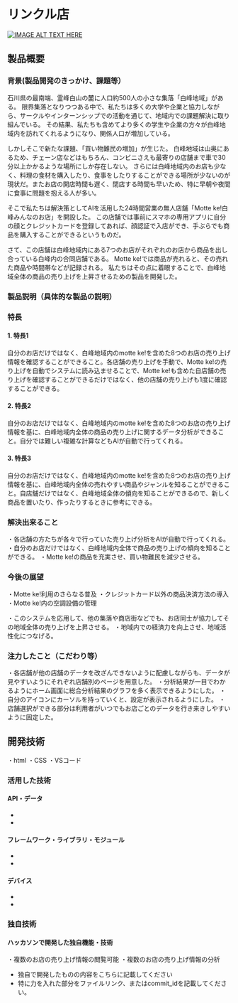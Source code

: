# リンクル店

[![IMAGE ALT TEXT HERE](https://jphacks.com/wp-content/uploads/2024/07/JPHACKS2024_ogp.jpg)](https://www.youtube.com/watch?v=DZXUkEj-CSI)

## 製品概要
### 背景(製品開発のきっかけ、課題等）

石川県の最南端、霊峰白山の麓に人口約500人の小さな集落「白峰地域」がある。
限界集落となりつつある中で、私たちは多くの大学や企業と協力しながら、サークルやインターンシップでの活動を通じて、地域内での課題解決に取り組んでいる。
その結果、私たちも含めてより多くの学生や企業の方々が白峰地域内を訪れてくれるようになり、関係人口が増加している。

しかしそこで新たな課題、「買い物難民の増加」が生じた。
白峰地域は山奥にあるため、チェーン店などはもちろん、コンビニさえも最寄りの店舗まで車で30分以上かかるような場所にしか存在しない。
さらには白峰地域内のお店も少なく、料理の食材を購入したり、食事をしたりすることができる場所が少ないのが現状だ。またお店の開店時間も遅く、閉店する時間も早いため、特に早朝や夜間に食事に問題を抱える人が多い。

そこで私たちは解決策としてAIを活用した24時間営業の無人店舗「Motte ke!白峰みんなのお店」を開設した。
この店舗では事前にスマホの専用アプリに自分の顔とクレジットカードを登録してあれば、顔認証で入店ができ、手ぶらでも商品を購入することができるというものだ。

さて、この店舗は白峰地域内にある7つのお店がそれぞれのお店から商品を出し合っている白峰内の合同店舗である。
Motte ke!では商品が売れると、その売れた商品や時間帯などが記録される。
私たちはその点に着眼することで、白峰地域全体の商品の売り上げを上昇させるための製品を開発した。

### 製品説明（具体的な製品の説明）
### 特長
#### 1. 特長1
自分のお店だけではなく、白峰地域内のmotte ke!を含めた8つのお店の売り上げ情報を確認することができること。各店舗の売り上げを手動で、Motte ke!の売り上げを自動でシステムに読み込ませることで、Motte ke!も含めた自店舗の売り上げを確認することができるだけではなく、他の店舗の売り上げも1度に確認することができる。

#### 2. 特長2
自分のお店だけではなく、白峰地域内のmotte ke!を含めた8つのお店の売り上げ情報を基に、白峰地域内全体の商品の売り上げに関するデータ分析ができること。自分では難しい複雑な計算などもAIが自動で行ってくれる。

#### 3. 特長3
自分のお店だけではなく、白峰地域内のmotte ke!を含めた8つのお店の売り上げ情報を基に、白峰地域内全体の売れやすい商品やジャンルを知ることができること。自店舗だけではなく、白峰地域全体の傾向を知ることができるので、新しく商品を置いたり、作ったりするときに参考にできる。


### 解決出来ること
・各店舗の方たちが各々で行っていた売り上げ分析をAIが自動で行ってくれる。
・自分のお店だけではなく、白峰地域内全体で商品の売り上げの傾向を知ることができる。
・Motte ke!の商品を充実させ、買い物難民を減少させる。

### 今後の展望
・Motte ke!利用のさらなる普及
・クレジットカード以外の商品決済方法の導入
・Motte ke!内の空調設備の管理

・このシステムを応用して、他の集落や商店街などでも、お店同士が協力してその地域全体の売り上げを上昇させる。
・地域内での経済力を向上させ、地域活性化につなげる。

### 注力したこと（こだわり等）
・各店舗が他の店舗のデータを改ざんできないように配慮しながらも、データが見やすいようにそれぞれ店舗別のページを用意した。
・分析結果が一目でわかるようにホーム画面に総合分析結果のグラフを多く表示できるようにした。
・自分のアイコンにカーソルを持っていくと、設定が表示されるようにした。
・店舗選択ができる部分は利用者がいつでもお店ごとのデータを行き来きしやすいように固定した。 

## 開発技術
・html
・CSS
・VSコード
### 活用した技術
#### API・データ
* 
* 

#### フレームワーク・ライブラリ・モジュール
* 
* 

#### デバイス
* 
* 

### 独自技術
#### ハッカソンで開発した独自機能・技術
・複数のお店の売り上げ情報の閲覧可能
・複数のお店の売り上げ情報の分析

* 独自で開発したものの内容をこちらに記載してください
* 特に力を入れた部分をファイルリンク、またはcommit_idを記載してください。
